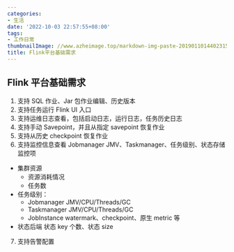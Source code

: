 ```yaml
---
categories:
- 生活
date: '2022-10-03 22:57:55+08:00'
tags:
- 工作日常
thumbnailImage: //www.azheimage.top/markdown-img-paste-2019011014402315.png
title: Flink平台基础需求
---
```


## Flink 平台基础需求

<!--more-->

1. 支持 SQL 作业、Jar 包作业编辑、历史版本
2. 支持任务运行 Flink UI 入口
3. 支持运维日志查看，包括启动日志，运行日志，任务历史日志
4. 支持手动 Savepoint，并且从指定 savepoint 恢复作业
5. 支持从历史 checkpoint 恢复作业
6. 支持监控信息查看 Jobmanager JMV、Taskmanager、任务级别、状态存储监控项

- 集群资源
  - 资源消耗情况
  - 任务数
- 任务级别：
  - Jobmanager JMV/CPU/Threads/GC
  - Taskmanager JMV/CPU/Threads/GC
  - JobInstance watermark、checkpoint、原生 metric 等
- 状态后端 状态 key 个数、状态 size

7. 支持告警配置
